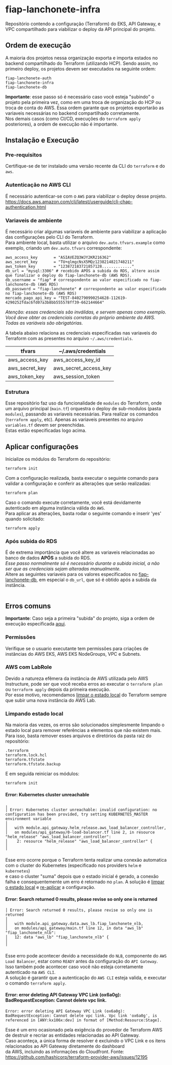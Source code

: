 # fiap-lanchonete-infra

Repositório contendo a configuração (Terraform) do EKS, API Gateway, e VPC compartilhado para viabilizar o deploy da API
principal do projeto.

## Ordem de execução

A maioria dos projetos nessa organização exporta e importa estados no backend compartilhado do Terraform (utilizando
HCP).
Sendo assim, no primeiro deploy, os projetos devem ser executados na seguinte ordem:

```
fiap-lanchonete-auth
fiap-lanchonete-infra
fiap-lanchonete-db
```

**Importante**: esse passo só é necessário caso você esteja "subindo" o projeto pela primeira vez,
como em uma troca de organização do HCP ou troca de conta do AWS.
Essa ordem garante que os projetos exportarão as variaveis necessárias no backend compartilhado corretamente.    
Nos demais casos (como CI/CD, execuções do `terraform apply` posteriores),
a ordem de execução não é importante.

## Instalação e Execução

### Pre-requisitos

Certifique-se de ter instalado uma versão recente da CLI do `terraform` e do `aws`.

### Autenticação no AWS CLI

É necessário autenticar-se com o `AWS` para viabilizar o deploy desse projeto.  
https://docs.aws.amazon.com/cli/latest/userguide/cli-chap-authentication.html

### Variaveis de ambiente

É necessário criar algumas variaveis de ambiente para viabilizar a aplicação das configurações pelo CLI do Terraform.  
Para ambiente local, basta utilizar o arquivo `dev.auto.tfvars.example` como exemplo, criando um `dev.auto.tfvars`
correspondente:

```hcl
aws_access_key       = "ASIAVEZQ3WJY2KR216362"
aws_secret_key       = "TU+qlmgcNsX5MQz1238214821748211"
aws_token_key        = "123872183721857128............."
db_url = "mysql:3306" # recebido APÓS a subida do RDS, altere assim que finalizar o deploy do fiap-lanchonete-db (AWS RDS).
db_username = "fiap" # correspondente ao valor especificado no fiap-lanchonete-db (AWS RDS)
db_password = "fiap-lanchonete" # correspondente ao valor especificado no fiap-lanchonete-db (AWS RDS)
mercado_pago_api_key = "TEST-8402790990254628-112619-4290252fdac6fd07a3b8bb555578ff39-662144664"
```
_Atenção: essas credenciais são inválidas, e servem apenas como exemplo. Você deve obter as credenciais corretas do
próprio ambiente da AWS. Todas as variáveis são obrigatórias._

A tabela abaixo relaciona as credenciais especificadas nas variaveis do Terraform com as presentes no arquivo
`~/.aws/credentials`.

| tfvars         | ~/.aws/credentials    |
|----------------|-----------------------|
| aws_access_key | aws_access_key_id     |
| aws_secret_key | aws_secret_access_key |
| aws_token_key  | aws_session_token     |

### Estrutura

Esse repositório faz uso da funcionalidade de `modules` do Terraform, onde um arquivo principal (`main.tf`) orquestra o
deploy
de sub-modulos (pasta `modules`), passando as variaveis necessárias.
Para realizar os comandos (`terraform apply`, etc). Apenas as variaveis presentes no arquivo `variables.tf` devem ser
preenchidas.  
Estas estão especificadas logo acima.

## Aplicar configurações

Inicialize os módulos do Terraform do repositório:

```shell
terraform init
```

Com a configuração realizada, basta executar o seguinte comando para validar a configuração e conferir as alterações
que serão realizadas:

```shell
terraform plan
```

Caso o comando execute corretamente, você está devidamente autenticado em alguma instância válida do `AWS`.  
Para aplicar as alterações, basta rodar o seguinte comando e inserir 'yes' quando solicitado:

```shell
terraform apply
```

### Após subida do RDS
É de extrema importância que você altere as variaveis relacionadas ao banco de dados **APÓS** a subida do RDS.  
_Esse passo normalmente só é necessário durante a subida inicial, a não ser que as credenciais sejam alteradas manualmente._  
Altere as seguintes variaveis para os valores especificados no [fiap-lanchonete-db](https://github.com/fiap-9soat/fiap-lanchonete-db), 
em especial o `db_url`, que só é obtido após a subida da instância.
```hcl

```

## Erros comuns

**Importante**: Caso seja a primeira "subida" do projeto, siga a ordem de execução
especificada [aqui](#ordem-de-execução).

### Permissões

Verifique se o usuario executante tem permissões para criações de instâncias do AWS EKS, AWS EKS NodeGroups, VPC e
Subnets.

### AWS com LabRole

Devido a natureza efêmera da instância de AWS utilizada pelo AWS Instructure, pode ser que você receba erros ao executar
o
`terraform plan` ou `terraform apply` depois da primeira execução.  
Por esse motivo, recomendamos [limpar o estado local](#limpando-estado-local) do 
Terraform sempre que subir uma nova instância do AWS Lab.

### Limpando estado local

Na maioria das vezes, os erros são solucionados simplesmente limpando o estado local para remover referências a
elementos
que não existem mais.  
Para isso, basta remover esses arquivos e diretórios da pasta raiz do repositório:

```
.terraform
terraform.lock.hcl
terraform.tfstate
terraform.tfstate.backup
```

E em seguida reiniciar os módulos:

```shell
terraform init
```

#### Error: Kubernetes cluster unreachable

```
╷
│ Error: Kubernetes cluster unreachable: invalid configuration: no configuration has been provided, try setting KUBERNETES_MASTER environment variable
│ 
│   with module.api_gateway.helm_release.aws_load_balancer_controller,
│   on modules/api_gateway/0-load-balancer.tf line 2, in resource "helm_release" "aws_load_balancer_controller":
│    2: resource "helm_release" "aws_load_balancer_controller" {
│ 
╵
```

Esse erro ocorre porque o Terraform tenta realizar uma conexão automatica com o cluster do Kubernetes (especificado nos
providers `helm` e `kubernetes`)  
e caso o cluster "suma" depois que o estado inicial é gerado, a conexão falha e consequentemente um erro é retornado no
`plan`.
A solução é [limpar o estado local](#limpando-estado-local) e [re-aplicar](#aplicar-configurações) a configuração.

#### Error: Search returned 0 results, please revise so only one is returned

```
│ Error: Search returned 0 results, please revise so only one is returned
│
│   with module.api_gateway.data.aws_lb.fiap_lanchonete_nlb,
│   on modules/api_gateway/main.tf line 12, in data "aws_lb" "fiap_lanchonete_nlb":
│   12: data "aws_lb" "fiap_lanchonete_nlb" {
│
╵
```

Esse erro pode acontecer devido a necessidade do `NLB`, componente do `AWS Load Balancer`, estar como `READY`
antes da configuração do `API Gateway`. Isso também pode acontecer caso você não esteja corretamente autenticado na `AWS CLI`.  
A solução é garantir que a autenticação do `AWS CLI` esteja valida, e executar o comando `terraform apply`.

#### Error: error deleting API Gateway VPC Link (ox6a0g): BadRequestException: Cannot delete vpc link.
```
Error: error deleting API Gateway VPC Link (ox6a0g): BadRequestException: Cannot delete vpc link. Vpc link 'ox6a0g', is referenced in [ANY:kx106x:dev] in format of [Method:Resource:Stage].
```
Esse é um erro ocasionado pela exigência do provedor de Terraform AWS de destruir e recriar as entidades relacionadas ao API Gateway.  
Caso aconteça, a única forma de resolver é excluindo o VPC Link e os itens relacionados ao API Gateway diretamente do dashboard  
da AWS, incluindo as informações do Cloudfront.
Fonte: https://github.com/hashicorp/terraform-provider-aws/issues/12195